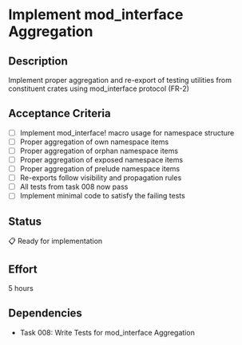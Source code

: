 # Implement mod_interface Aggregation

## Description
Implement proper aggregation and re-export of testing utilities from constituent crates using mod_interface protocol (FR-2)

## Acceptance Criteria
- [ ] Implement mod_interface! macro usage for namespace structure
- [ ] Proper aggregation of own namespace items
- [ ] Proper aggregation of orphan namespace items
- [ ] Proper aggregation of exposed namespace items
- [ ] Proper aggregation of prelude namespace items
- [ ] Re-exports follow visibility and propagation rules
- [ ] All tests from task 008 now pass
- [ ] Implement minimal code to satisfy the failing tests

## Status
📋 Ready for implementation

## Effort
5 hours

## Dependencies
- Task 008: Write Tests for mod_interface Aggregation